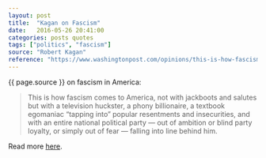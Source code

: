 ```yaml
---
layout: post
title:  "Kagan on Fascism"
date:   2016-05-26 20:41:00
categories: posts quotes
tags: ["politics", "fascism"]
source: "Robert Kagan"
reference: "https://www.washingtonpost.com/opinions/this-is-how-fascism-comes-to-america/2016/05/17/c4e32c58-1c47-11e6-8c7b-6931e66333e7_story.html"
---
```


{{ page.source }} on fascism in America:

> This is how fascism comes to America, not with jackboots and salutes but with a television huckster, a phony billionaire, a textbook egomaniac “tapping into” popular resentments and insecurities, and with an entire national political party — out of ambition or blind party loyalty, or simply out of fear — falling into line behind him.

Read more [here]({{page.reference}}).
